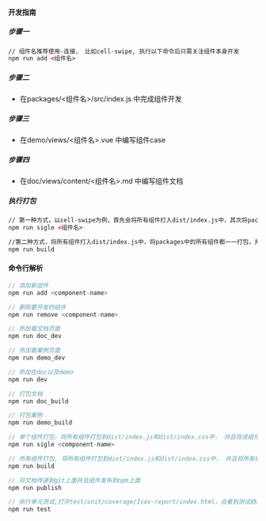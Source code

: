 #### 开发指南

##### 步骤一
``` html
// 组件名推荐使用-连接， 比如cell-swipe, 执行以下命令后只需关注组件本身开发
npm run add <组件名>
```

##### 步骤二
- 在packages/<组件名>/src/index.js 中完成组件开发

##### 步骤三
- 在demo/views/<组件名>.vue 中编写组件case

##### 步骤四
- 在doc/views/content/<组件名>.md 中编写组件文档

##### 执行打包
``` html
// 第一种方式，以cell-swipe为例，首先会将所有组件打入dist/index.js中，其次将packages中的cell-swipe打包，并在lib下面生成对应的js和css文件
npm run sigle <组件名>

//第二种方式，将所有组件打入dist/index.js中，将packages中的所有组件都一一打包，并在lib下面生成对应的js和css文件
npm run build
```

#### 命令行解析
``` javascript
// 添加新组件
npm run add <component-name>

// 删除要开发的组件
npm run remove <component-name>

// 热加载文档页面
npm run doc_dev

// 热加载案例页面
npm run demo_dev

// 热加在doc以及demo
npm run dev

// 打包文档
npm run doc_build

// 打包案例
npm run demo_build

// 单个组件打包，将所有组件打包到dist/index.js和dist/index.css中， 并且将该组件单独打包到lib下
npm run sigle <component-name>

// 所有组件打包, 将所有组件打包到dist/index.js和dist/index.css中， 并且将所有组件都单独打包，并在lib下生成对应的文件
npm run build

// 将文档传递到git上面并且组件发布到npm上面
npm run publish

// 执行单元测试,打开test/unit/coverage/Icov-report/index.html，会看到测试结果
npm run test
```



